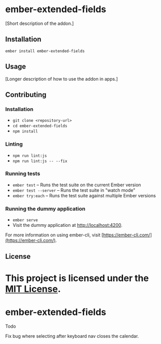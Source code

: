 ember-extended-fields
==============================================================================

[Short description of the addon.]

Installation
------------------------------------------------------------------------------

```
ember install ember-extended-fields
```


Usage
------------------------------------------------------------------------------

[Longer description of how to use the addon in apps.]


Contributing
------------------------------------------------------------------------------

### Installation

* `git clone <repository-url>`
* `cd ember-extended-fields`
* `npm install`

### Linting

* `npm run lint:js`
* `npm run lint:js -- --fix`

### Running tests

* `ember test` – Runs the test suite on the current Ember version
* `ember test --server` – Runs the test suite in "watch mode"
* `ember try:each` – Runs the test suite against multiple Ember versions

### Running the dummy application

* `ember serve`
* Visit the dummy application at [http://localhost:4200](http://localhost:4200).

For more information on using ember-cli, visit [https://ember-cli.com/](https://ember-cli.com/).

License
------------------------------------------------------------------------------

This project is licensed under the [MIT License](LICENSE.md).
=======
# ember-extended-fields

Todo

Fix bug where selecting after keyboard nav closes the calendar.
